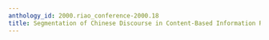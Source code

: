 ```yaml
---
anthology_id: 2000.riao_conference-2000.18
title: Segmentation of Chinese Discourse in Content-Based Information Retrieval
---
```

